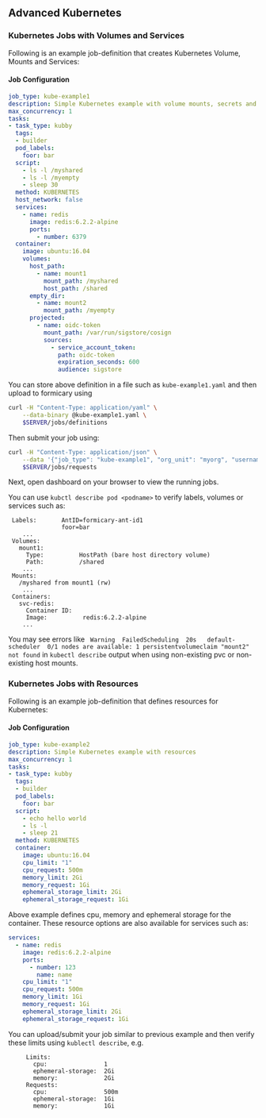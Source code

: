 ## Advanced Kubernetes

### Kubernetes Jobs with Volumes and Services
Following is an example job-definition that creates Kubernetes Volume, Mounts and Services:

#### Job Configuration
```yaml
job_type: kube-example1
description: Simple Kubernetes example with volume mounts, secrets and ports
max_concurrency: 1
tasks:
- task_type: kubby
  tags:
  - builder
  pod_labels:
    foor: bar
  script:
    - ls -l /myshared
    - ls -l /myempty
    - sleep 30
  method: KUBERNETES
  host_network: false
  services:
    - name: redis
      image: redis:6.2.2-alpine
      ports:
        - number: 6379
  container:
    image: ubuntu:16.04
    volumes:
      host_path:
        - name: mount1
          mount_path: /myshared
          host_path: /shared
      empty_dir:
        - name: mount2
          mount_path: /myempty
      projected:
        - name: oidc-token
          mount_path: /var/run/sigstore/cosign
          sources:
            - service_account_token:
              path: oidc-token
              expiration_seconds: 600
              audience: sigstore
```

You can store above definition in a file such as `kube-example1.yaml` and then upload to formicary using
```bash
curl -H "Content-Type: application/yaml" \
    --data-binary @kube-example1.yaml \
    $SERVER/jobs/definitions
```

Then submit your job using:

```bash
curl -H "Content-Type: application/json" \
    --data '{"job_type": "kube-example1", "org_unit": "myorg", "username": "myuser", "params": {"Platform": "Test"}}' \
    $SERVER/jobs/requests
```

Next, open dashboard on your browser to view the running jobs.

You can use `kubctl describe pod <podname>` to verify labels, volumes or services such as:
```
 Labels:       AntID=formicary-ant-id1
               foor=bar
    ...
 Volumes:
   mount1:
     Type:          HostPath (bare host directory volume)
     Path:          /shared
    ... 
 Mounts:
   /myshared from mount1 (rw)     
    ...
 Containers:
   svc-redis:
     Container ID:
     Image:          redis:6.2.2-alpine
    ...
```

You may see errors
like ` Warning  FailedScheduling  20s   default-scheduler  0/1 nodes are available: 1 persistentvolumeclaim "mount2" not found`
in `kubectl describe` output when using non-existing pvc or non-existing host mounts.

### Kubernetes Jobs with Resources
Following is an example job-definition that defines resources for Kubernetes:

#### Job Configuration
```yaml
job_type: kube-example2
description: Simple Kubernetes example with resources
max_concurrency: 1
tasks:
- task_type: kubby
  tags:
  - builder
  pod_labels:
    foor: bar
  script:
    - echo hello world
    - ls -l
    - sleep 21
  method: KUBERNETES
  container:
    image: ubuntu:16.04
    cpu_limit: "1"
    cpu_request: 500m
    memory_limit: 2Gi
    memory_request: 1Gi
    ephemeral_storage_limit: 2Gi
    ephemeral_storage_request: 1Gi
```

Above example defines cpu, memory and ephemeral storage for the container. These resource options are also available for services such as:
```yaml
services:
  - name: redis
    image: redis:6.2.2-alpine
    ports:
      - number: 123
        name: name
    cpu_limit: "1"
    cpu_request: 500m
    memory_limit: 1Gi
    memory_request: 1Gi
    ephemeral_storage_limit: 2Gi
    ephemeral_storage_request: 1Gi
```

You can upload/submit your job similar to previous example and then verify these limits using `kublectl describe`, e.g.
```
     Limits:
       cpu:                1
       ephemeral-storage:  2Gi
       memory:             2Gi
     Requests:
       cpu:                500m
       ephemeral-storage:  1Gi
       memory:             1Gi
```
